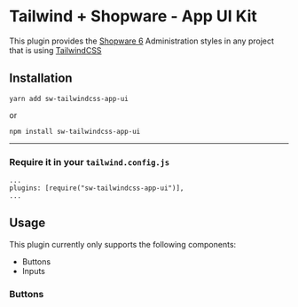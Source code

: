# Tailwind + Shopware - App UI Kit

This plugin provides the [Shopware 6](https://www.shopware.com/en/) Administration styles in any project that is using [TailwindCSS](https://tailwindcss.com/)

## Installation

`yarn add sw-tailwindcss-app-ui`

or

`npm install sw-tailwindcss-app-ui`

---

### Require it in your `tailwind.config.js`

```
...
plugins: [require("sw-tailwindcss-app-ui")],
...
```

## Usage

This plugin currently only supports the following components:

- Buttons
- Inputs

### Buttons
